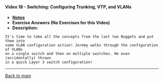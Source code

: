 #### Video 18 - Switching: Configuring Trunking, VTP, and VLANs

- **[Notes](notes.md)**
- **Exercise Answers (No Exercises for this Video)**
- **Description:**

```
It's time to take all the concepts from the last two Nuggets and put them into 
some VLAN configuration action! Jeremy walks through the configuration of VLANs 
on a single switch and then on multiple switches. He even (accidentally) throws 
in a quick Layer 3 switch configuration!
```

---
 
[Back to main](https://github.com/rot0xd/CBTNuggets/blob/master/CCNA/ICND-1/README.md)

